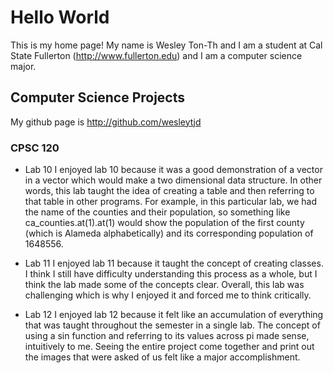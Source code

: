 # Hello World

This is my home page! My name is Wesley Ton-Th and I am a student at Cal State Fullerton (http://www.fullerton.edu) and I am a computer science major.

## Computer Science Projects

My github page is http://github.com/wesleytjd

### CPSC 120

* Lab 10
	I enjoyed lab 10 because it was a good demonstration of a vector in a vector which would make a two dimensional data structure. In other words, this lab taught the idea of creating a table and then referring to that table in other programs. For example, in this particular lab, we had the name of the counties and their population, so something like ca_counties.at(1).at(1) would show the population of the first county (which is Alameda alphabetically) and its corresponding population of 1648556.

* Lab 11
	I enjoyed lab 11 because it taught the concept of creating classes. I think I still have difficulty understanding this process as a whole, but I think the lab made some of the concepts clear. Overall, this lab was challenging which is why I enjoyed it and forced me to think critically.

* Lab 12
	I enjoyed lab 12 because it felt like an accumulation of everything that was taught throughout the semester in a single lab. The concept of using a sin function and referring to its values across pi made sense, intuitively to me. Seeing the entire project come together and print out the images that were asked of us felt like a major accomplishment.
